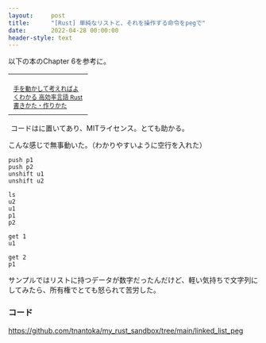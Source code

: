 ```yaml
---
layout:     post
title:      "[Rust] 単純なリストと、それを操作する命令をpegで"
date:       2022-04-28 00:00:00
header-style: text
---
```


以下の本のChapter 6を参考に。

<table cellpadding="0" cellspacing="0" border="0" style=" border-style: none; width:170px;"><tr style="border-style:none;"><td style="vertical-align:top; border-style:none; padding:10px 10px 0pt; width:140px;"><a href="https://px.a8.net/svt/ejp?a8mat=1NWF4Y+EFRRGQ+249K+BWGDT&a8ejpredirect=https%3A%2F%2Fwww.amazon.co.jp%2Fdp%2F4802613512%2F%3Ftag%3Da8-affi-312627-22" rel="nofollow"><img border="0" alt="" src="https://m.media-amazon.com/images/I/41UQON59YsL._SS160_.jpg" /></a></td></tr><tr style="border-style:none;"><td style="font-size:12px; vertical-align:middle; border-style:none; padding:10px;"><p style="padding:0; margin:0;"><a href="https://px.a8.net/svt/ejp?a8mat=1NWF4Y+EFRRGQ+249K+BWGDT&a8ejpredirect=https%3A%2F%2Fwww.amazon.co.jp%2Fdp%2F4802613512%2F%3Ftag%3Da8-affi-312627-22" rel="nofollow">手を動かして考えればよくわかる 高効率言語 Rust 書きかた・作りかた</a></p></td></tr></table>
<img border="0" width="1" height="1" src="https://www11.a8.net/0.gif?a8mat=1NWF4Y+EFRRGQ+249K+BWGDT" alt="">
コードは<https://github.com/kujirahand/book-rust>に置いてあり、MITライセンス。とても助かる。

こんな感じで無事動いた。（わかりやすいように空行を入れた）

```
push p1 
push p2
unshift u1
unshift u2

ls
u2
u1
p1
p2

get 1
u1

get 2
p1
```

サンプルではリストに持つデータが数字だったんだけど、軽い気持ちで文字列にしてみたら、所有権でとても怒られて苦労した。

### コード

<https://github.com/tnantoka/my_rust_sandbox/tree/main/linked_list_peg>